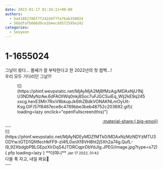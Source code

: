 ```yaml
---
date: 2022-01-17 01:34:11+09:00
authors:
  - ba41882706f7f242d4f7fa76ab350024
  - 56bdfafb606d9ce1b4ecdd572595e242
categories:
  - Seoyeon
---
```


# 1-1655024

<div class="post-container" markdown="1">
<div class="content-container md-sidebar__scrollwrap" markdown="1">

그날이 왔다... 롬쌔가 잘 부탁한다고 한 2022년의 첫 컴백...!<br>우리 모두 기다리던 그날!!!
<figure markdown="1">
![](https://phinf.wevpstatic.net/MjAyMjA2MjBfMzAg/MDAxNjU1NjU3NDMyNzAw.6dFAOIIWq0nkj8Soc7uFJGCSuiEq_Wlj2kE9q245xxcg.hevE3MIr7RxiV8bkupJk6thZBdkVONAKNLmOyUlt-Ksg.GIF/57f8467ece8c4789bbe3beb48752c203692.gif){ loading=lazy onclick="openFullscreen(this)"}
</figure>


</div>
</div>

<div style="text-align: right;" markdown="1">
<a href="https://weverse.io/fromis9/fanpost/1-1655024" style="text-align: right;">:material-share:{.big-emoji}</a>
</div>
---

<div class="comments-container md-sidebar__scrollwrap" markdown="1">
<div class="comment" markdown="1">
<div class='id-container' markdown="1">
![](https://phinf.wevpstatic.net/MjAyNDEyMDZfMTk0/MDAxNzMzNDYzMTU3ODYw.tGTD1QfitfecHkFF9-zI4fL0xnXf8VH8ht2j5Xh2a74g.QufL-i9_92XbdgbPBLGEpzXIrDqS4JTDRCqprDbYdJIg.JPEG/image.jpg?type=s72){ pfp loading=lazy }
**<span class="artist">더여니</span>** <small>Jan 17 2022, 01:42</small><br>
</div>
<div class='comment-body' markdown="1">
다들 푹 자고, 내일 봐요🥳
</div>
</div>
</div>
---
